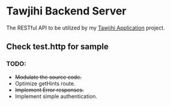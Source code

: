 # Tawjihi Backend Server
The RESTful API to be utilized by my [Tawjihi Application](https://github.com/ghaith96/Tawjihi-Android-App) project.

## Check test.http for sample
  
  ### TODO:
  * ~~Modulate the source code.~~
  * Optimize getHints route.
  * ~~Implement Error responses.~~
  * Implement simple authentication.
